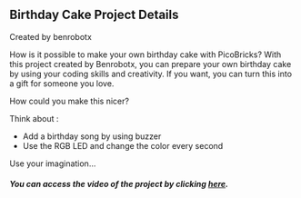 ## Birthday Cake Project Details

Created by benrobotx

How is it possible to make your own birthday cake with PicoBricks? 
With this project created by Benrobotx, you can prepare your own birthday cake by using your coding skills and creativity. If you want, you can turn this into a gift for someone you love.

How could you make this nicer? 

Think about :

* Add a birthday song by using buzzer
* Use the RGB LED and change the color every second


Use your imagination... 


##### You can access the video of the project by clicking [here](https://www.instagram.com/reel/CmoJyItKwn3/?igshid=MDJmNzVkMjY%3D "here").






